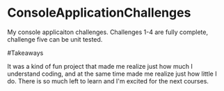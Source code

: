 # ConsoleApplicationChallenges

My console applicaiton challenges. Challenges 1-4 are fully complete, challenge five can be unit tested.

#Takeaways

It was a kind of fun project that made me realize just how much I understand coding, and at the same time made me realize just how little I do. There is so much left to learn and I'm excited for the next courses.
